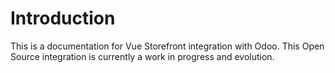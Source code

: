 # Introduction

This is a documentation for Vue Storefront integration with Odoo.
This Open Source integration is currently a work in progress and evolution. 
